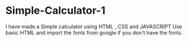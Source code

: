 # Simple-Calculator-1
I have made a Simple calculator using HTML , CSS and JAVASCRIPT
Use basic HTML and import the fonts from google if you don't have the fonts.
